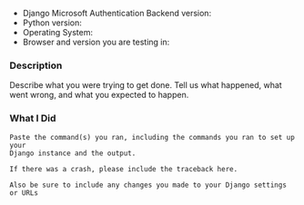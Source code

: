 * Django Microsoft Authentication Backend version:
* Python version:
* Operating System:
* Browser and version you are testing in:

### Description

Describe what you were trying to get done.
Tell us what happened, what went wrong, and what you expected to happen.

### What I Did

```
Paste the command(s) you ran, including the commands you ran to set up your
Django instance and the output.

If there was a crash, please include the traceback here.

Also be sure to include any changes you made to your Django settings or URLs
```
